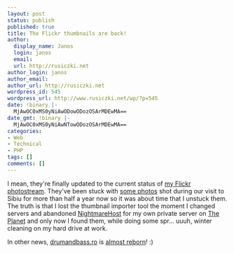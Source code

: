 ```yaml
---
layout: post
status: publish
published: true
title: The Flickr thumbnails are back!
author:
  display_name: Janos
  login: janos
  email: 
  url: http://rusiczki.net
author_login: janos
author_email: 
author_url: http://rusiczki.net
wordpress_id: 545
wordpress_url: http://www.rusiczki.net/wp/?p=545
date: !binary |-
  MjAwOC0xMS0yNiAwODowODozOSArMDEwMA==
date_gmt: !binary |-
  MjAwOC0xMS0yNiAwNTowODozOSArMDEwMA==
categories:
- Web
- Technical
- PHP
tags: []
comments: []
---
```

<p>I mean, they're finally updated to the current status of <a href="http://www.flickr.com/photos/janos/">my Flickr photostream</a>. They've been stuck with <a href="http://www.flickr.com/photos/janos/sets/72157604552750718/">some photos</a> shot during our visit to Sibiu for more than half a year now so it was about time that I unstuck them. The truth is that I lost the thumbnail importer tool the moment I changed servers and abandoned <a href="http://dreamhost.com">NightmareHost</a> for my own private server on <a href="http://theplanet.com">The Planet</a> and only now I found them, while doing some spr... uuuh, winter cleaning on my hard drive at work.</p>
<p>In other news, <a href="http://www.drumandbass.ro">drumandbass.ro</a> is <a href="http://beta.drumandbass.ro">almost reborn</a>! :)</p>
